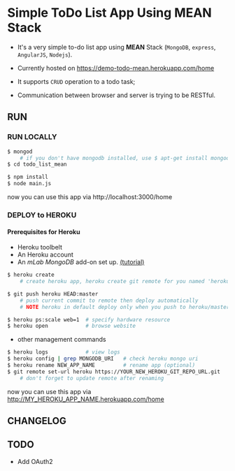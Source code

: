 # Simple ToDo List App Using MEAN Stack

* It's a very simple to-do list app using __MEAN__ Stack (`MongoDB`, `express`, `AngularJS`, `Nodejs`).
* Currently hosted on https://demo-todo-mean.herokuapp.com/home

* It supports `CRUD` operation to a todo task;
* Communication between browser and server is trying to be RESTful.


## RUN

### RUN LOCALLY

```bash
$ mongod  
    # if you don't have mongodb installed, use $ apt-get install mongodb
$ cd todo_list_mean

$ npm install
$ node main.js
```

now you can use this app via http://localhost:3000/home


### DEPLOY to HEROKU

#### Prerequisites for Heroku

  - Heroku toolbelt
  - An Heroku account
  - An _mLab MongoDB_ add-on set up. [(tutorial)](https://scotch.io/tutorials/use-mongodb-with-a-node-application-on-heroku)


```bash
$ heroku create
    # create heroku app, heroku create git remote for you named 'heroku'

$ git push heroku HEAD:master
    # push current commit to remote then deploy automatically
    # NOTE heroku in default deploy only when you push to heroku/master

$ heroku ps:scale web=1  # specify hardware resource
$ heroku open            # browse website
```

  - other management commands

```bash
$ heroku logs            # view logs
$ heroku config | grep MONGODB_URI   # check heroku mongo uri
$ heroku rename NEW_APP_NAME         # rename app (optional)
$ git remote set-url heroku https://YOUR_NEW_HEROKU_GIT_REPO_URL.git
    # don't forget to update remote after renaming
```

now you can use this app via http://MY_HEROKU_APP_NAME.herokuapp.com/home


## CHANGELOG


## TODO

- Add OAuth2
